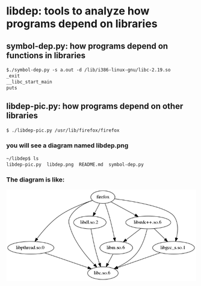 # libdep: tools to analyze how programs depend on libraries
## symbol-dep.py: how programs depend on functions in libraries
```console
$./symbol-dep.py -s a.out -d /lib/i386-linux-gnu/libc-2.19.so 
_exit
__libc_start_main
puts
```
## libdep-pic.py: how programs depend on other libraries
```console
$ ./libdep-pic.py /usr/lib/firefox/firefox
```
### you will see a diagram named libdep.png
```console
~/libdep$ ls
libdep-pic.py  libdep.png  README.md  symbol-dep.py
```
### The diagram is like:
![libdep](https://github.com/21cnbao/libdep/raw/master/example/libdep.png "Libraries Dependency")
